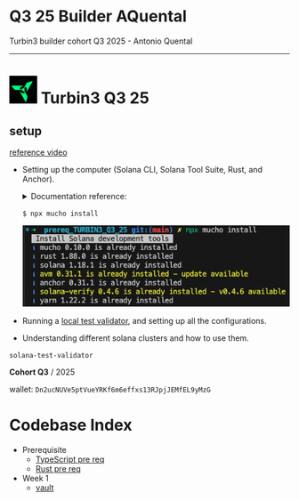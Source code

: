 # Q3 25 Builder AQuental

Turbin3 builder cohort Q3 2025 - Antonio Quental

---

# <img src="./img/turbin3.png" alt="logo" width="50"/> Turbin3 Q3 25

## setup

[reference video](https://www.youtube.com/watch?v=4UfDM27nWkI)

- Setting up the computer (Solana CLI, Solana Tool Suite, Rust, and Anchor).
  <details>
  <summary>Documentation reference:</summary>

  - [Solana Toolkit Docs](https://solana.com/docs/toolkit/getting-started)
  - [Solana Installation Docs](https://solana.com/docs/intro/installation)
  - [Test Validator Guide](https://solana.com/developers/guides/getstarted/solana-test-validator)
  - Block explorers
    - [Solscan](https://solscan.io/)
    - [Solana FM](https://solana.fm/)
  - [Solana RPC endpoint docs](https://solana.com/docs/references/clusters)
  </details>

  ```shell
  $ npx mucho install
  ```

  ![setup](./img/setup-mucho.png)

- Running a [local test validator](https://solana.com/developers/guides/getstarted/solana-test-validator), and setting up all the configurations.
- Understanding different solana clusters and how to use them.

```shell
solana-test-validator
```

**Cohort Q3** / 2025

wallet: `Dn2ucNUVe5ptVueYRKf6m6effxs13RJpjJEMfEL9yMzG`

# Codebase Index

- Prerequisite
  - [TypeScript pre req](./typescript/README.md)
  - [Rust pre req](./rust/README.md)
- Week 1
  - [vault](./vault/README.md)

